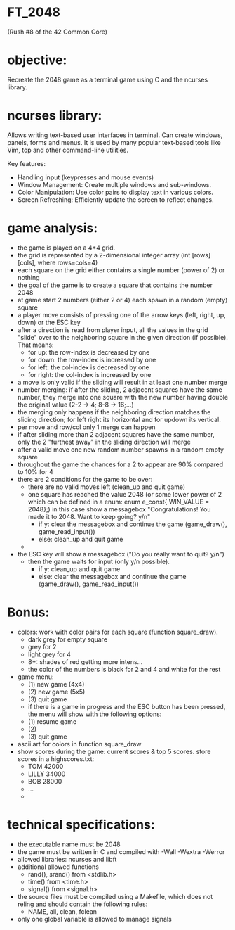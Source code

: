 # FT_2048
(Rush #8 of the 42 Common Core)

# objective:
Recreate the 2048 game as a terminal game using C and the ncurses library.

# ncurses library:
Allows writing text-based user interfaces in terminal. Can create windows, panels, forms and menus.
It is used by many popular text-based tools like Vim, top and other command-line utilities.

Key features:
- Handling input (keypresses and mouse events)
- Window Management: Create multiple windows and sub-windows.
- Color Manipulation: Use color pairs to display text in various colors.
- Screen Refreshing: Efficiently update the screen to reflect changes.

# game analysis:
- the game is played on a 4*4 grid.
- the grid is represented by a 2-dimensional integer array (int [rows][cols], where rows=cols=4)
- each square on the grid either contains a single number (power of 2) or nothing
- the goal of the game is to create a square that contains the number 2048
- at game start 2 numbers (either 2 or 4) each spawn in a random (empty) square
- a player move consists of pressing one of the arrow keys (left, right, up, down) or the ESC key
- after a direction is read from player input, all the values in the grid "slide" over to the neighboring square in the given direction (if possible).
	That means:
	- for up: the row-index is decreased by one
	- for down: the row-index is increased by one
	- for left: the col-index is decreased by one
	- for right: the col-index is increased by one
- a move is only valid if the sliding will result in at least one number merge
- number merging: if after the sliding, 2 adjacent squares have the same number, they merge into one square with the new number having double the  original value (2-2 -> 4; 8-8 -> 16;...)
- the merging only happens if the neighboring direction matches the sliding direction; for left right its horizontal and for updown its vertical.
- per move and row/col only 1 merge can happen
- if after sliding more than 2 adjacent squares have the same number, only the 2 "furthest away" in the sliding direction will merge
- after a valid move one new random number spawns in a random empty square
- throughout the game the chances for a 2 to appear are 90% compared to 10% for 4
- there are 2 conditions for the game to be over:
  - there are no valid moves left (clean_up and quit game)
  - one square has reached the value 2048 (or some lower power of 2 which can be defined in a enum: enum e_const{ WIN_VALUE = 2048};)
	in this case show a messagebox "Congratulations! You made it to 2048. Want to keep going? y/n"
	- if y: clear the messagebox and continue the game (game_draw(), game_read_input())
	- else: clean_up and quit game
  -
- the ESC key will show a messagebox ("Do you really want to quit? y/n")
  - then the game waits for input (only y/n possible).
    - if y: clean_up and quit game
    - else: clear the messagebox and continue the game (game_draw(), game_read_input())

# Bonus:
- colors: work with color pairs for each square (function square_draw).
  - dark grey for empty square
  - grey for 2
  - light grey for 4
  - 8+: shades of red getting more intens...
  - the color of the numbers is black for 2 and 4 and white for the rest
- game menu:
  - (1) new game (4x4)
  - (2) new game (5x5)
  - (3) quit game
  -  if there is a game in progress and the ESC button has been pressed, the menu will show with the following options:
  -  (1) resume game
  -  (2)
  -  (3) quit game
- ascii art for colors in function square_draw
- show scores during the game: current scores & top 5 scores. store scores in a highscores.txt:
  - TOM   42000
  - LILLY 34000
  - BOB   28000
  - ...
  -
# technical specifications:
- the executable name must be 2048
- the game must be written in C and compiled with -Wall -Wextra -Werror
- allowed libraries: ncurses and libft
- additional allowed functions
  - rand(), srand() from <stdlib.h>
  - time() from <time.h>
  - signal() from <signal.h>
- the source files must be compiled using a Makefile, which does not reling and should contain the following rules:
  - NAME, all, clean, fclean
- only one global variable is allowed to manage signals
